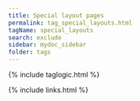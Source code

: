 ```yaml
---
title: Special layout pages
permalink: tag_special_layouts.html
tagName: special_layouts
search: exclude
sidebar: mydoc_sidebar
folder: tags
---
```


{% include taglogic.html %}

{% include links.html %}
